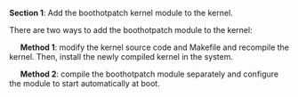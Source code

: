 **Section 1**: Add the boothotpatch kernel module to the kernel.

There are two ways to add the boothotpatch module to the kernel:

&nbsp;&nbsp;&nbsp;&nbsp;  **Method 1**: modify the kernel source code and Makefile and recompile the kernel. Then, install the newly compiled kernel in the system.

&nbsp;&nbsp;&nbsp;&nbsp;  **Method 2**: compile the boothotpatch module separately and configure the module to start automatically at boot.


